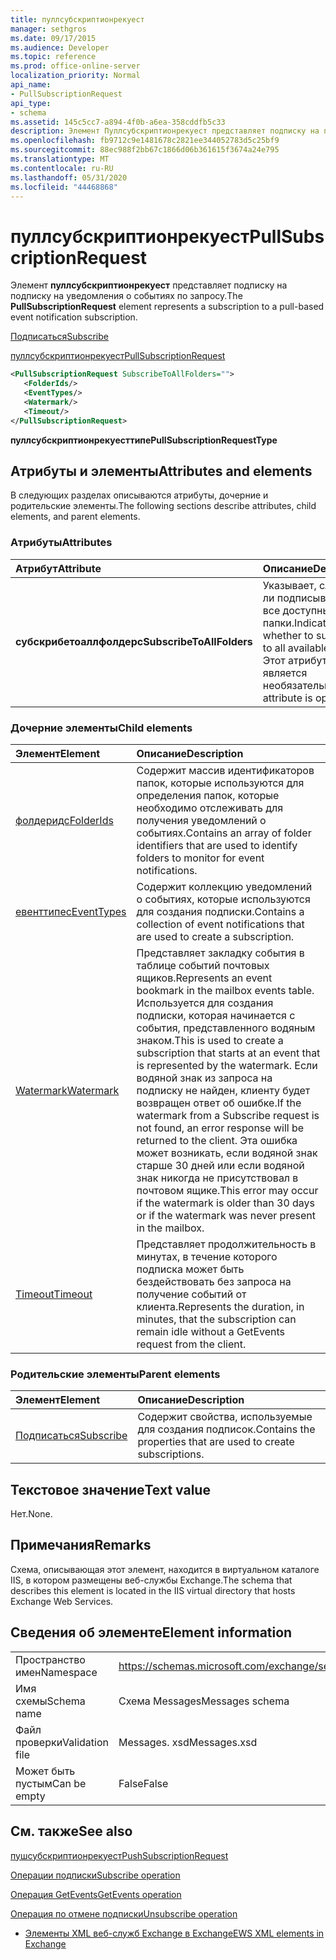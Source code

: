 ```yaml
---
title: пуллсубскриптионрекуест
manager: sethgros
ms.date: 09/17/2015
ms.audience: Developer
ms.topic: reference
ms.prod: office-online-server
localization_priority: Normal
api_name:
- PullSubscriptionRequest
api_type:
- schema
ms.assetid: 145c5cc7-a894-4f0b-a6ea-358cddfb5c33
description: Элемент Пуллсубскриптионрекуест представляет подписку на подписку на уведомления о событиях по запросу.
ms.openlocfilehash: fb9712c9e1481678c2821ee344052783d5c25bf9
ms.sourcegitcommit: 88ec988f2bb67c1866d06b361615f3674a24e795
ms.translationtype: MT
ms.contentlocale: ru-RU
ms.lasthandoff: 05/31/2020
ms.locfileid: "44468868"
---
```

# <a name="pullsubscriptionrequest"></a><span data-ttu-id="4a8ac-103">пуллсубскриптионрекуест</span><span class="sxs-lookup"><span data-stu-id="4a8ac-103">PullSubscriptionRequest</span></span>

<span data-ttu-id="4a8ac-104">Элемент **пуллсубскриптионрекуест** представляет подписку на подписку на уведомления о событиях по запросу.</span><span class="sxs-lookup"><span data-stu-id="4a8ac-104">The **PullSubscriptionRequest** element represents a subscription to a pull-based event notification subscription.</span></span> 
  
[<span data-ttu-id="4a8ac-105">Подписаться</span><span class="sxs-lookup"><span data-stu-id="4a8ac-105">Subscribe</span></span>](subscribe.md)
  
[<span data-ttu-id="4a8ac-106">пуллсубскриптионрекуест</span><span class="sxs-lookup"><span data-stu-id="4a8ac-106">PullSubscriptionRequest</span></span>](pullsubscriptionrequest.md)
  
```XML
<PullSubscriptionRequest SubscribeToAllFolders="">
   <FolderIds/>
   <EventTypes/>
   <Watermark/>
   <Timeout/>
</PullSubscriptionRequest>
```

 <span data-ttu-id="4a8ac-107">**пуллсубскриптионрекуесттипе**</span><span class="sxs-lookup"><span data-stu-id="4a8ac-107">**PullSubscriptionRequestType**</span></span>
## <a name="attributes-and-elements"></a><span data-ttu-id="4a8ac-108">Атрибуты и элементы</span><span class="sxs-lookup"><span data-stu-id="4a8ac-108">Attributes and elements</span></span>

<span data-ttu-id="4a8ac-109">В следующих разделах описываются атрибуты, дочерние и родительские элементы.</span><span class="sxs-lookup"><span data-stu-id="4a8ac-109">The following sections describe attributes, child elements, and parent elements.</span></span>
  
### <a name="attributes"></a><span data-ttu-id="4a8ac-110">Атрибуты</span><span class="sxs-lookup"><span data-stu-id="4a8ac-110">Attributes</span></span>

|<span data-ttu-id="4a8ac-111">**Атрибут**</span><span class="sxs-lookup"><span data-stu-id="4a8ac-111">**Attribute**</span></span>|<span data-ttu-id="4a8ac-112">**Описание**</span><span class="sxs-lookup"><span data-stu-id="4a8ac-112">**Description**</span></span>|
|:-----|:-----|
|<span data-ttu-id="4a8ac-113">**субскрибетоаллфолдерс**</span><span class="sxs-lookup"><span data-stu-id="4a8ac-113">**SubscribeToAllFolders**</span></span> <br/> |<span data-ttu-id="4a8ac-114">Указывает, следует ли подписываться на все доступные папки.</span><span class="sxs-lookup"><span data-stu-id="4a8ac-114">Indicates whether to subscribe to all available folders.</span></span> <span data-ttu-id="4a8ac-115">Этот атрибут является необязательным.</span><span class="sxs-lookup"><span data-stu-id="4a8ac-115">This attribute is optional.</span></span>  <br/> |
   
### <a name="child-elements"></a><span data-ttu-id="4a8ac-116">Дочерние элементы</span><span class="sxs-lookup"><span data-stu-id="4a8ac-116">Child elements</span></span>

|<span data-ttu-id="4a8ac-117">**Элемент**</span><span class="sxs-lookup"><span data-stu-id="4a8ac-117">**Element**</span></span>|<span data-ttu-id="4a8ac-118">**Описание**</span><span class="sxs-lookup"><span data-stu-id="4a8ac-118">**Description**</span></span>|
|:-----|:-----|
|[<span data-ttu-id="4a8ac-119">фолдеридс</span><span class="sxs-lookup"><span data-stu-id="4a8ac-119">FolderIds</span></span>](folderids.md) <br/> |<span data-ttu-id="4a8ac-120">Содержит массив идентификаторов папок, которые используются для определения папок, которые необходимо отслеживать для получения уведомлений о событиях.</span><span class="sxs-lookup"><span data-stu-id="4a8ac-120">Contains an array of folder identifiers that are used to identify folders to monitor for event notifications.</span></span>  <br/> |
|[<span data-ttu-id="4a8ac-121">евенттипес</span><span class="sxs-lookup"><span data-stu-id="4a8ac-121">EventTypes</span></span>](eventtypes.md) <br/> |<span data-ttu-id="4a8ac-122">Содержит коллекцию уведомлений о событиях, которые используются для создания подписки.</span><span class="sxs-lookup"><span data-stu-id="4a8ac-122">Contains a collection of event notifications that are used to create a subscription.</span></span>  <br/> |
|[<span data-ttu-id="4a8ac-123">Watermark</span><span class="sxs-lookup"><span data-stu-id="4a8ac-123">Watermark</span></span>](watermark.md) <br/> |<span data-ttu-id="4a8ac-124">Представляет закладку события в таблице событий почтовых ящиков.</span><span class="sxs-lookup"><span data-stu-id="4a8ac-124">Represents an event bookmark in the mailbox events table.</span></span> <span data-ttu-id="4a8ac-125">Используется для создания подписки, которая начинается с события, представленного водяным знаком.</span><span class="sxs-lookup"><span data-stu-id="4a8ac-125">This is used to create a subscription that starts at an event that is represented by the watermark.</span></span> <span data-ttu-id="4a8ac-126">Если водяной знак из запроса на подписку не найден, клиенту будет возвращен ответ об ошибке.</span><span class="sxs-lookup"><span data-stu-id="4a8ac-126">If the watermark from a Subscribe request is not found, an error response will be returned to the client.</span></span> <span data-ttu-id="4a8ac-127">Эта ошибка может возникать, если водяной знак старше 30 дней или если водяной знак никогда не присутствовал в почтовом ящике.</span><span class="sxs-lookup"><span data-stu-id="4a8ac-127">This error may occur if the watermark is older than 30 days or if the watermark was never present in the mailbox.</span></span>  <br/> |
|[<span data-ttu-id="4a8ac-128">Timeout</span><span class="sxs-lookup"><span data-stu-id="4a8ac-128">Timeout</span></span>](timeout.md) <br/> |<span data-ttu-id="4a8ac-129">Представляет продолжительность в минутах, в течение которого подписка может быть бездействовать без запроса на получение событий от клиента.</span><span class="sxs-lookup"><span data-stu-id="4a8ac-129">Represents the duration, in minutes, that the subscription can remain idle without a GetEvents request from the client.</span></span>  <br/> |
   
### <a name="parent-elements"></a><span data-ttu-id="4a8ac-130">Родительские элементы</span><span class="sxs-lookup"><span data-stu-id="4a8ac-130">Parent elements</span></span>

|<span data-ttu-id="4a8ac-131">**Элемент**</span><span class="sxs-lookup"><span data-stu-id="4a8ac-131">**Element**</span></span>|<span data-ttu-id="4a8ac-132">**Описание**</span><span class="sxs-lookup"><span data-stu-id="4a8ac-132">**Description**</span></span>|
|:-----|:-----|
|[<span data-ttu-id="4a8ac-133">Подписаться</span><span class="sxs-lookup"><span data-stu-id="4a8ac-133">Subscribe</span></span>](subscribe.md) <br/> |<span data-ttu-id="4a8ac-134">Содержит свойства, используемые для создания подписок.</span><span class="sxs-lookup"><span data-stu-id="4a8ac-134">Contains the properties that are used to create subscriptions.</span></span>  <br/> |
   
## <a name="text-value"></a><span data-ttu-id="4a8ac-135">Текстовое значение</span><span class="sxs-lookup"><span data-stu-id="4a8ac-135">Text value</span></span>

<span data-ttu-id="4a8ac-136">Нет.</span><span class="sxs-lookup"><span data-stu-id="4a8ac-136">None.</span></span>
  
## <a name="remarks"></a><span data-ttu-id="4a8ac-137">Примечания</span><span class="sxs-lookup"><span data-stu-id="4a8ac-137">Remarks</span></span>

<span data-ttu-id="4a8ac-138">Схема, описывающая этот элемент, находится в виртуальном каталоге IIS, в котором размещены веб-службы Exchange.</span><span class="sxs-lookup"><span data-stu-id="4a8ac-138">The schema that describes this element is located in the IIS virtual directory that hosts Exchange Web Services.</span></span>
  
## <a name="element-information"></a><span data-ttu-id="4a8ac-139">Сведения об элементе</span><span class="sxs-lookup"><span data-stu-id="4a8ac-139">Element information</span></span>

|||
|:-----|:-----|
|<span data-ttu-id="4a8ac-140">Пространство имен</span><span class="sxs-lookup"><span data-stu-id="4a8ac-140">Namespace</span></span>  <br/> |https://schemas.microsoft.com/exchange/services/2006/messages  <br/> |
|<span data-ttu-id="4a8ac-141">Имя схемы</span><span class="sxs-lookup"><span data-stu-id="4a8ac-141">Schema name</span></span>  <br/> |<span data-ttu-id="4a8ac-142">Схема Messages</span><span class="sxs-lookup"><span data-stu-id="4a8ac-142">Messages schema</span></span>  <br/> |
|<span data-ttu-id="4a8ac-143">Файл проверки</span><span class="sxs-lookup"><span data-stu-id="4a8ac-143">Validation file</span></span>  <br/> |<span data-ttu-id="4a8ac-144">Messages. xsd</span><span class="sxs-lookup"><span data-stu-id="4a8ac-144">Messages.xsd</span></span>  <br/> |
|<span data-ttu-id="4a8ac-145">Может быть пустым</span><span class="sxs-lookup"><span data-stu-id="4a8ac-145">Can be empty</span></span>  <br/> |<span data-ttu-id="4a8ac-146">False</span><span class="sxs-lookup"><span data-stu-id="4a8ac-146">False</span></span>  <br/> |
   
## <a name="see-also"></a><span data-ttu-id="4a8ac-147">См. также</span><span class="sxs-lookup"><span data-stu-id="4a8ac-147">See also</span></span>



[<span data-ttu-id="4a8ac-148">пушсубскриптионрекуест</span><span class="sxs-lookup"><span data-stu-id="4a8ac-148">PushSubscriptionRequest</span></span>](pushsubscriptionrequest.md)
  
[<span data-ttu-id="4a8ac-149">Операции подписки</span><span class="sxs-lookup"><span data-stu-id="4a8ac-149">Subscribe operation</span></span>](subscribe-operation.md)
  
[<span data-ttu-id="4a8ac-150">Операция GetEvents</span><span class="sxs-lookup"><span data-stu-id="4a8ac-150">GetEvents operation</span></span>](getevents-operation.md)
  
[<span data-ttu-id="4a8ac-151">Операция по отмене подписки</span><span class="sxs-lookup"><span data-stu-id="4a8ac-151">Unsubscribe operation</span></span>](unsubscribe-operation.md)


- [<span data-ttu-id="4a8ac-152">Элементы XML веб-служб Exchange в Exchange</span><span class="sxs-lookup"><span data-stu-id="4a8ac-152">EWS XML elements in Exchange</span></span>](ews-xml-elements-in-exchange.md)

